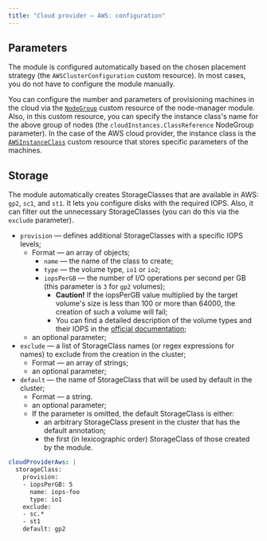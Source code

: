 ```yaml
---
title: "Сloud provider — AWS: configuration"
---
```


## Parameters

The module is configured automatically based on the chosen placement strategy (the `AWSClusterConfiguration` custom resource). In most cases, you do not have to configure the module manually.

You can configure the number and parameters of provisioning machines in the cloud via the [`NodeGroup`](/modules/040-node-manager/cr.html#nodegroup) custom resource of the node-manager module. Also, in this custom resource, you can specify the instance class's name for the above group of nodes (the `cloudInstances.ClassReference` NodeGroup parameter). In the case of the AWS cloud provider, the instance class is the [`AWSInstanceClass`](cr.html#awsinstanceclass) custom resource that stores specific parameters of the machines.

## Storage

The module automatically creates StorageClasses that are available in AWS: `gp2`, `sc1`, and `st1`. It lets you configure disks with the required IOPS. Also, it can filter out the unnecessary StorageClasses (you can do this via the `exclude` parameter).

* `provision` — defines additional StorageClasses with a specific IOPS levels;
  * Format — an array of objects;
    * `name` — the name of the class to create;
    * `type` — the volume type, `io1` or `io2`;
    * `iopsPerGB` — the number of I/O operations per second per GB (this parameter is `3` for `gp2` volumes);
      * **Caution!** If the iopsPerGB value multiplied by the target volume's size is less than 100 or more than 64000, the creation of such a volume will fail;
      * You can find a detailed description of the volume types and their IOPS in the [official documentation](https://docs.aws.amazon.com/AWSEC2/latest/UserGuide/ebs-volume-types.html);
  * an optional parameter;
* `exclude` — a list of StorageClass names (or regex expressions for names) to exclude from the creation in the cluster;
  * Format — an array of strings;
  * an optional parameter;
* `default` — the name of StorageClass that will be used by default in the cluster;
  * Format — a string.
  * an optional parameter;
  * If the parameter is omitted, the default StorageClass is either: 
    * an arbitrary StorageClass present in the cluster that has the default annotation;
    * the first (in lexicographic order) StorageClass of those created by the module.

```yaml
cloudProviderAws: |
  storageClass:
    provision:
    - iopsPerGB: 5
      name: iops-foo
      type: io1
    exclude: 
    - sc.*
    - st1
    default: gp2
```

